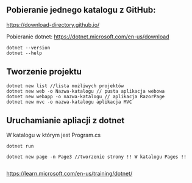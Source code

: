 ## Pobieranie jednego katalogu z GitHub:

https://download-directory.github.io/


Pobieranie dotnet: https://dotnet.microsoft.com/en-us/download

```console
dotnet --version
dotnet --help
```
## Tworzenie projektu 

```console
dotnet new list //lista możliwych projektów
dotnet new web -o Nazwa-katalogu // pusta aplikacja webowa
dotnet new webapp -o nazwa-katalogu // aplikacja RazorPage
dotnet new mvc -o nazwa-katalogu aplikacja MVC
```
## Uruchamianie apliacji z dotnet
W katalogu w którym jest Program.cs
```console
dotnet run

dotnet new page -n Page3 //tworzenie strony !! W katalogu Pages !!


```
https://learn.microsoft.com/en-us/training/dotnet/